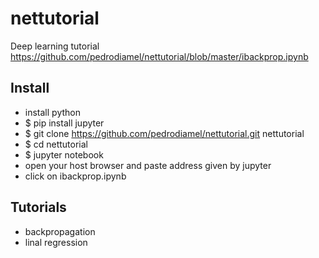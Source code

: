 # nettutorial
Deep learning tutorial
https://github.com/pedrodiamel/nettutorial/blob/master/ibackprop.ipynb

## Install 

- install python
- $ pip install jupyter
- $ git clone https://github.com/pedrodiamel/nettutorial.git nettutorial
- $ cd nettutorial
- $ jupyter notebook
- open your host browser and paste address given by jupyter
- click on ibackprop.ipynb

## Tutorials

- backpropagation 
- linal regression